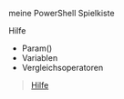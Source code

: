meine PowerShell Spielkiste

Hilfe

- Param()
- Variablen
- Vergleichsoperatoren

> [Hilfe](https://github.com/dr-woitschek/spielkiste/tree/master/powershell/Hilfe)
